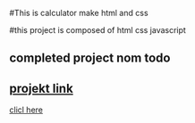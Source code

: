 #This is calculator  make html and css

#this project is composed of html css javascript

## completed project nom todo

## [projekt link](https://fancy-medovik-bfa558.netlify.app/)


[clicl here](https://kalkulyator-saidxon.netlify.app/)
